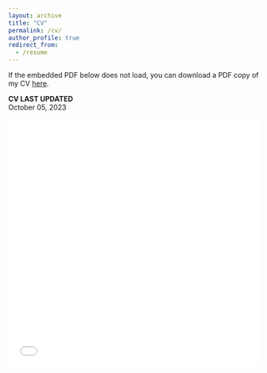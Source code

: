 ```yaml
---
layout: archive
title: "CV"
permalink: /cv/
author_profile: true
redirect_from:
  - /resume
---
```

If the embedded PDF below does not load, you can download a PDF copy of my CV [here](/files/pdf/cv_david.pdf).

**CV LAST UPDATED**
<br/> October 05, 2023

<iframe src="/files/pdf/cv_david.pdf" width="100%" height="500" frameborder="no" border="0" marginwidth="0" marginheight="0"></iframe>


